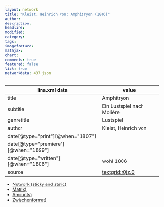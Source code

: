 ```yaml
---
layout: network
title: "Kleist, Heinrich von: Amphitryon (1806)"
author:
description:
headline:
modified:
category:
tags:
imagefeature: 
mathjax: 
chart: 
comments: true
featured: false
list: true
networkdata: 437.json
---
```

lina.xml data  | value
------------- | -------------
title|Amphitryon
subtitle|Ein Lustspiel nach Molière
genretitle|Lustspiel
author|Kleist, Heinrich von
date[@type="print"][@when="1807"]|
date[@type="premiere"][@when="1899"]|
date[@type="written"][@when="1806"]|wohl 1806
source|[textgrid:r0jz.0](https://textgridlab.org/1.0/tgcrud-public/rest/textgrid:r0jz.0/data)



* [Network (sticky and static)](/linas/network437)
* [Matrix)](/linas/matrix437)
* [Amounts)](/linas/amount437)
* [Zwischenformat)](/linas/lina437 )

